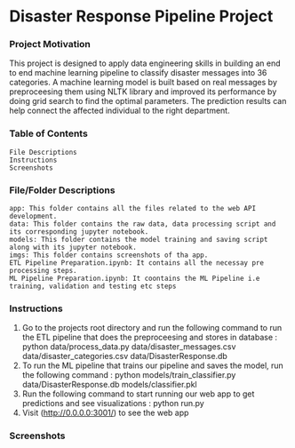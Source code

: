 # Disaster Response Pipeline Project

### Project Motivation
This project is designed to apply data engineering skills in building an end to end machine learning pipeline to classify disaster messages into 36 categories. A machine learning model is built based on real messages by preproceesing them using NLTK library and improved its performance by doing grid search to find the optimal parameters. The prediction results can help connect the affected individual to the right department.
### Table of Contents
    File Descriptions
    Instructions
    Screenshots

### File/Folder  Descriptions
    app: This folder contains all the files related to the web API development.
    data: This folder contains the raw data, data processing script and its corresponding jupyter notebook.
    models: This folder contains the model training and saving script along with its jupyter notebook.
    imgs: This folder contains screenshots of tha app.
    ETL Pipeline Preparation.ipynb: It contains all the necessay pre processing steps.
    ML Pipeline Preparation.ipynb: It coontains the ML Pipeline i.e training, validation and testing etc steps
 ### Instructions
1. Go to the projects root directory and run the following command to run the ETL pipeline that does the preproceesing and stores in database : python data/process_data.py data/disaster_messages.csv data/disaster_categories.csv data/DisasterResponse.db
2. To run the ML pipeline that trains our pipeline and saves the model, run the following command : python models/train_classifier.py data/DisasterResponse.db models/classifier.pkl
3. Run the following command to start running our web app to get predictions and see visualizations : python run.py
4. Visit (http://0.0.0.0:3001/) to see the web app
### Screenshots
